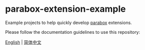 # parabox-extension-example

Example projects to help quickly develop [parabox](https://github.com/Parabox-App/Parabox) extensions. 

Please follow the documentation guidelines to use this repository:

[English](https://docs.parabox.ojhdt.dev/en/developer/) | [简体中文](https://docs.parabox.ojhdt.dev/developer/)